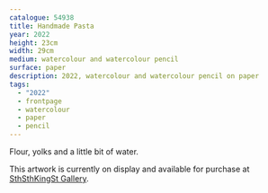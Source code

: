 ```yaml
---
catalogue: 54938
title: Handmade Pasta
year: 2022
height: 23cm
width: 29cm
medium: watercolour and watercolour pencil
surface: paper
description: 2022, watercolour and watercolour pencil on paper
tags: 
  - "2022"
  - frontpage
  - watercolour
  - paper
  - pencil
---
```

Flour, yolks and a little bit of water.

This artwork is currently on display and available for purchase at <a href="https://www.sthsthkingst.com/">SthSthKingSt Gallery</a>.

